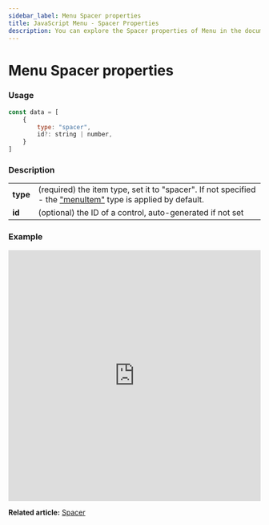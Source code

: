 ```yaml
---
sidebar_label: Menu Spacer properties
title: JavaScript Menu - Spacer Properties 
description: You can explore the Spacer properties of Menu in the documentation of the DHTMLX JavaScript UI library. Browse developer guides and API reference, try out code examples and live demos, and download a free 30-day evaluation version of DHTMLX Suite.
---
```


# Menu Spacer properties

### Usage

~~~js
const data = [
    {
        type: "spacer",
        id?: string | number,
    }
]
~~~

### Description

<table>
    <tbody>
        <tr>
            <td><b>type</b></td>
            <td>(required) the item type, set it to "spacer". If not specified - the <a href="../../configuring_menu_items#menuitem">"menuItem"</a> type is applied by default.</td>
        </tr>
        <tr>
            <td><b>id</b></td>
            <td>(optional) the ID of a control, auto-generated if not set</td>
        </tr>
    </tbody>
</table>

### Example

<iframe src="https://snippet.dhtmlx.com/fjaolual?mode=js" frameborder="0" class="snippet_iframe" width="100%" height="500"></iframe>

**Related article:** [Spacer](menu/configuring_menu_items.md#spacer)